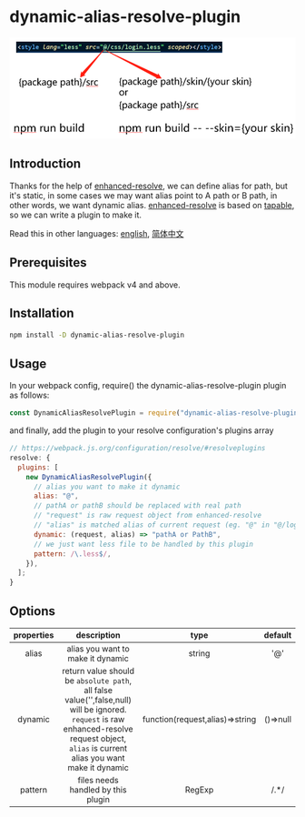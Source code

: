 # dynamic-alias-resolve-plugin

![](assets/2020-06-12-10-12-59.png)

## Introduction

Thanks for the help of [enhanced-resolve](https://github.com/webpack/enhanced-resolve), we can define alias for path, but it's static, in some cases we may want alias point to A path or B path, in other words, we want dynamic alias. [enhanced-resolve](https://github.com/webpack/enhanced-resolve) is based on [tapable](https://github.com/webpack/tapable), so we can write a plugin to make it.

Read this in other languages: [english](./README.md), [简体中文](./README.zh-cn.md)

## Prerequisites

This module requires webpack v4 and above.

## Installation

```sh
npm install -D dynamic-alias-resolve-plugin
```

## Usage

In your webpack config, require() the dynamic-alias-resolve-plugin plugin as follows:

```js
const DynamicAliasResolvePlugin = require("dynamic-alias-resolve-plugin");
```

and finally, add the plugin to your resolve configuration's plugins array

```js
// https://webpack.js.org/configuration/resolve/#resolveplugins
resolve: {
  plugins: [
    new DynamicAliasResolvePlugin({
      // alias you want to make it dynamic
      alias: "@",
      // pathA or pathB should be replaced with real path
      // "request" is raw request object from enhanced-resolve
      // "alias" is matched alias of current request (eg. "@" in "@/login.less")
      dynamic: (request, alias) => "pathA or PathB",
      // we just want less file to be handled by this plugin
      pattern: /\.less$/,
    }),
  ];
}
```

## Options

| properties |                                                                                         description                                                                                         |              type               | default  |
| :--------: | :-----------------------------------------------------------------------------------------------------------------------------------------------------------------------------------------: | :-----------------------------: | :------: |
|   alias    |                                                                              alias you want to make it dynamic                                                                              |             string              |   '@'    |
|  dynamic   | return value should be `absolute path`, all false value('',false,null) will be ignored. `request` is raw enhanced-resolve request object, `alias` is current alias you want make it dynamic | function(request,alias)=>string | ()=>null |
|  pattern   |                                                                             files needs handled by this plugin                                                                              |             RegExp              |  /.\*/   |
